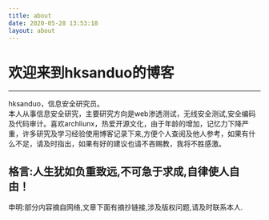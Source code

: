 ```yaml
---
title: about
date: 2020-05-28 13:53:18
layout: about
---
```

# 欢迎来到hksanduo的博客
------
hksanduo，信息安全研究员。<Br />
本人从事信息安全研究，主要研究方向是web渗透测试，无线安全测试,安全编码及代码审计。喜欢archliunx，热爱开源文化，由于年龄的增加，记忆力下降严重，许多研究及学习经验使用博客记录下来,方便个人查阅及他人参考，如果有什么不足，请及时指出，如果有好的建议也请不吝赐教，我将不胜感激。<br />

格言:人生犹如负重致远,不可急于求成,自律使人自由！
------------
申明:部分内容摘自网络,文章下面有摘抄链接,涉及版权问题,请及时联系本人.
